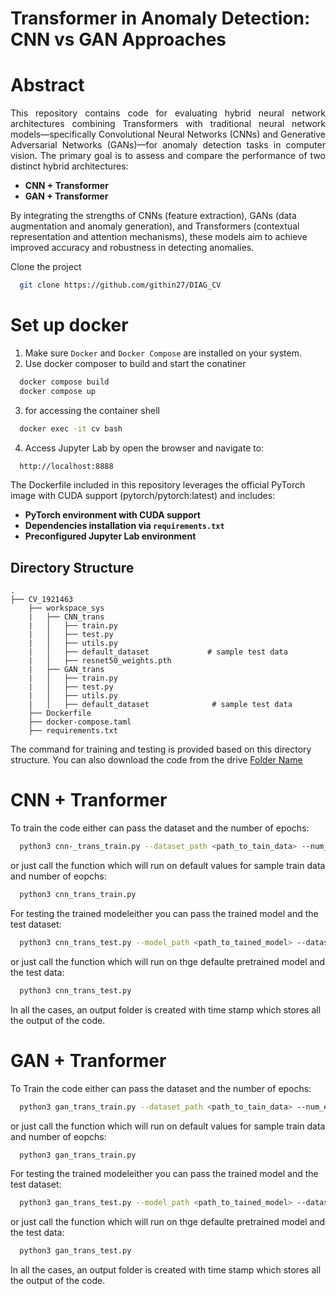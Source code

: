 # Transformer in Anomaly Detection: CNN vs GAN Approaches


# Abstract

<p style="text-align: justify;">
This repository contains code for evaluating hybrid neural network architectures combining Transformers with traditional neural network models—specifically Convolutional Neural Networks (CNNs) and Generative Adversarial Networks (GANs)—for anomaly detection tasks in computer vision.
The primary goal is to assess and compare the performance of two distinct hybrid architectures:

- **CNN + Transformer**
- **GAN + Transformer**

By integrating the strengths of CNNs (feature extraction), GANs (data augmentation and anomaly generation), and Transformers (contextual representation and attention mechanisms), these models aim to achieve improved accuracy and robustness in detecting anomalies.
</p>

Clone the project

```bash
  git clone https://github.com/githin27/DIAG_CV
```

# Set up docker
1. Make sure `Docker` and `Docker Compose` are installed on your system. 
2. Use docker composer to build and start the conatiner
  ```bash
    docker compose build
    docker compose up
  ```
3. for accessing the container shell 
  ```bash
    docker exec -it cv bash
  ```
4. Access Jupyter Lab by open the browser and navigate to:
  ```bash
    http://localhost:8888
  ```
The Dockerfile included in this repository leverages the official PyTorch image with CUDA support (pytorch/pytorch:latest) and includes:

- **PyTorch environment with CUDA support**
- **Dependencies installation via `requirements.txt`**
- **Preconfigured Jupyter Lab environment**


## Directory Structure

```
.
├── CV_1921463
    ├── workspace_sys
    |   ├── CNN_trans
    |   │   ├── train.py
    |   │   ├── test.py
    |   │   ├── utils.py
    |   │   ├── default_dataset             # sample test data
    |   │   ├── resnet50_weights.pth
    |   ├── GAN_trans
    |   │   ├── train.py
    |   │   ├── test.py
    |   │   ├── utils.py
    |   │   ├── default_dataset              # sample test data
    ├── Dockerfile
    ├── docker-compose.taml
    ├── requirements.txt

```
The command for training and testing is provided based on this directory structure. You can also download the code from the drive [Folder Name](your-google-drive-folder-link)
# CNN + Tranformer
To train the code either can pass the dataset and the number of epochs:
```bash
  python3 cnn-_trans_train.py --dataset_path <path_to_tain_data> --num_epochs <num_of_epochs>
```
or just call the function which will run on default values for sample train data and number of eopchs:
```bash
  python3 cnn_trans_train.py 
```
For testing the trained modeleither you can pass the trained model and the test dataset:
```bash
  python3 cnn_trans_test.py --model_path <path_to_tained_model> --dataset_path <path_to_tain_data>
```
or just call the function which will run on thge defaulte pretrained model and the test data:

```bash
  python3 cnn_trans_test.py 
```
In all the cases, an output folder is created with time stamp which stores all the output of the code.

# GAN + Tranformer
To Train the code either can pass the dataset and the number of epochs:
```bash
  python3 gan_trans_train.py --dataset_path <path_to_tain_data> --num_epochs <num_of_epochs>
```
or just call the function which will run on default values for sample train data and number of eopchs:
```bash
  python3 gan_trans_train.py 
```
For testing the trained modeleither you can pass the trained model and the test dataset:
```bash
  python3 gan_trans_test.py --model_path <path_to_tained_model> --dataset_path <path_to_tain_data>
```
or just call the function which will run on thge defaulte pretrained model and the test data:

```bash
  python3 gan_trans_test.py 
```
In all the cases, an output folder is created with time stamp which stores all the output of the code.





